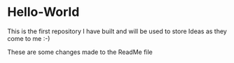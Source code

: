 # Hello-World
This is the first repository I have built and will be used to store Ideas as they come to me :-)

These are some changes made to the ReadMe file
